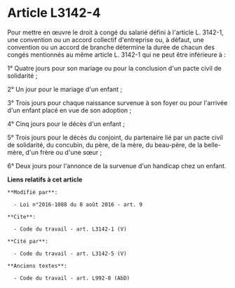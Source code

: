 # Article L3142-4

Pour mettre en œuvre le droit à congé du salarié défini à l'article L. 3142-1, une convention ou un accord collectif
d'entreprise ou, à défaut, une convention ou un accord de branche détermine la durée de chacun des congés mentionnés au même
article L. 3142-1 qui ne peut être inférieure à : 

1° Quatre jours pour son mariage ou pour la conclusion d'un pacte civil de solidarité ; 

2° Un jour pour le mariage d'un enfant ; 

3° Trois jours pour chaque naissance survenue à son foyer ou pour l'arrivée d'un enfant placé en vue de son adoption ; 

4° Cinq jours pour le décès d'un enfant ; 

5° Trois jours pour le décès du conjoint, du partenaire lié par un pacte civil de solidarité, du concubin, du père, de la
mère, du beau-père, de la belle-mère, d'un frère ou d'une sœur ; 

6° Deux jours pour l'annonce de la survenue d'un handicap chez un enfant.

**Liens relatifs à cet article**

	**Modifié par**:

	  - Loi n°2016-1088 du 8 août 2016 - art. 9

	**Cite**:

	  - Code du travail - art. L3142-1 (V)

	**Cité par**:

	  - Code du travail - art. L3142-5 (V)

	**Anciens textes**:

	  - Code du travail - art. L992-8 (AbD)
